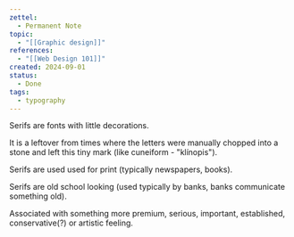 ```yaml
---
zettel:
  - Permanent Note
topic:
  - "[[Graphic design]]"
references:
  - "[[Web Design 101]]"
created: 2024-09-01
status:
  - Done
tags:
  - typography
---
```

Serifs are fonts with little decorations.

It is a leftover from times where the letters were manually chopped into a stone and left this tiny mark (like cuneiform - "klínopis").

Serifs are used used for print (typically newspapers, books).

Serifs are old school looking (used typically by banks, banks communicate something old).

Associated with something more premium, serious, important, established, conservative(?) or artistic feeling.
